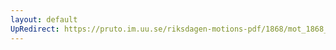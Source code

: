 ```yaml
---
layout: default
UpRedirect: https://pruto.im.uu.se/riksdagen-motions-pdf/1868/mot_1868__ak__317/mot_1868__ak__317-002.pdf
---
```

